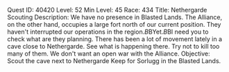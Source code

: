 Quest ID: 40420
Level: 52
Min Level: 45
Race: 434
Title: Nethergarde Scouting
Description: We have no presence in Blasted Lands. The Alliance, on the other hand, occupies a large fort north of our current position. They haven't interrupted our operations in the region.$B$BYet.$B$BI need you to check what are they planning. There has been a lot of movement lately in a cave close to Nethergarde. See what is happening there. Try not to kill too many of them. We don't want an open war with the Alliance.
Objective: Scout the cave next to Nethergarde Keep for Sorlugg in the Blasted Lands.
